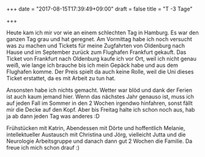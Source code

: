 +++
date = "2017-08-15T17:39:49+09:00"
draft = false
title = "T -3 Tage"

+++

Heute kam ich mir vor wie an einem schlechten Tag in Hamburg. Es war den ganzen
Tag grau und hat geregnet. Am Vormittag habe ich noch versucht was zu machen und
Tickets für meine Zugfahrten von Oldenburg nach Hause und im September zurück
zum Flughafen Frankfurt gekauft. Das Ticket von Frankfurt nach Oldenburg kaufe
ich vor Ort, weil ich nicht genau weiß, wie lange ich brauche bis ich mein
Gepäck habe und aus dem Flughafen komme. Der Preis spielt da auch keine Rolle,
weil die Uni dieses Ticket erstattet, da es mit Arbeit zu tun hat.

Ansonsten habe ich nichts gemacht. Wetter war blöd und dank der Ferien ist auch
kaum jemand hier. Wenn das nächstes Jahr genauso ist, muss ich auf jeden Fall im
Sommer in den 2 Wochen irgendwo hinfahren, sonst fällt mir die Decke auf den
Kopf. Aber bis Freitag halte ich schon noch aus, hab ja ab dann jeden Tag was
anderes :D

Frühstücken mit Katrin, Abendessen mit Dörte und hoffentlich Melanie,
intellektueller Austausch mit Christina und Jörg, vielleicht Jutta und die
Neurologie Arbeitsgruppe und danach dann gut 2 Wochen die Familie. Da freue ich
mich schon drauf :)
